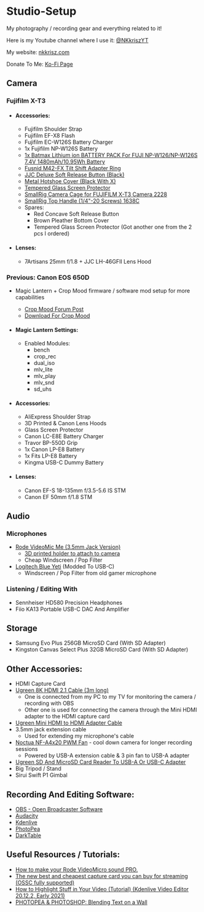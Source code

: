 # Studio-Setup
My photography / recording gear and everything related to it!

Here is my Youtube channel where I use it: [@NKkriszYT](https://www.youtube.com/@NKkriszYT)

My website: [nkkrisz.com](https://nkkrisz.com)

Donate To Me: [Ko-Fi Page](https://ko-fi.com/nkkrisz)

## Camera

### Fujifilm X-T3

- #### Accessories:
  - Fujifilm Shoulder Strap
  - Fujifilm EF-X8 Flash
  - Fujifilm EC-W126S Battery Charger
  - 1x Fujifilm NP-W126S Battery
  - [1x Batmax Lithium ion BATTERY PACK For FUJI NP-W126/NP-W126S 7.4V 1480mAh/10.95Wh Battery](https://www.aliexpress.com/item/32974068573.html)
  - [Fusnid M42-FX Tilt Shift Adapter Ring](https://www.aliexpress.com/item/1005007916687392.html)
  - [JJC Deluxe Soft Release Button (Black)](https://www.aliexpress.com/item/1005008075275416.html)
  - [Metal Hotshoe Cover (Black With X)](https://www.aliexpress.com/item/1005005752733274.html)
  - [Tempered Glass Screen Protector](https://www.aliexpress.com/item/1005006391141315.html)
  - [SmallRig Camera Cage for FUJIFILM X-T3 Camera 2228](https://www.smallrig.com/smallrig-camera-cage-for-fujifilm-x-t3-2228.html)
  - [SmallRig Top Handle (1/4"-20 Screws) 1638C](https://www.smallrig.com/smallrig-top-handle-with-cold-shoe-1638c.html)
  - Spares:
    - Red Concave Soft Release Button
    - Brown Pleather Bottom Cover
    - Tempered Glass Screen Protector (Got another one from the 2 pcs I ordered)

- #### Lenses:
  - 7Artisans 25mm f/1.8 + JJC LH-46GFII Lens Hood
 
### Previous: Canon EOS 650D
- Magic Lantern + Crop Mood firmware / software mod setup for more capabilities
  - [Crop Mood Forum Post](https://www.magiclantern.fm/forum/index.php?topic=26851)
  - [Download For Crop Mood](https://bitbucket.org/bilal_fakhouri/crop-mood-builds/downloads/)

- #### Magic Lantern Settings:
  - Enabled Modules:
    - bench
    - crop_rec
    - dual_iso
    - mlv_lite
    - mlv_play
    - mlv_snd
    - sd_uhs

- #### Accessories:
  - AliExpress Shoulder Strap
  - 3D Printed & Canon Lens Hoods
  - Glass Screen Protector
  - Canon LC-E8E Battery Charger
  - Travor BP-550D Grip
  - 1x Canon LP-E8 Battery
  - 1x Fits LP-E8 Battery
  - Kingma USB-C Dummy Battery

- #### Lenses:
  - Canon EF-S 18-135mm f/3.5-5.6 IS STM
  - Canon EF 50mm f/1.8 STM

## Audio

### Microphones
- [Rode VideoMic Me (3.5mm Jack Version)](https://rode.com/en/microphones/mobile/videomic-me)
  - [3D printed holder to attach to camera](https://www.printables.com/model/298735-rode-videomic-me-hotshoe-coldshoe-adapter)
  - Cheap Windscreen / Pop Filter
- [Logitech Blue Yeti](https://www.logitechg.com/en-us/products/streaming-gear/yeti-premium-usb-microphone.988-000100.html) (Modded To USB-C)
  - Windscreen / Pop Filter from old gamer microphone

### Listening / Editing With
- Sennheiser HD580 Precision Headphones
- Fiio KA13 Portable USB-C DAC And Amplifier

## Storage
- Samsung Evo Plus 256GB MicroSD Card (With SD Adapter)
- Kingston Canvas Select Plus 32GB MicroSD Card (With SD Adapter)

## Other Accessories:
- HDMI Capture Card
- [Ugreen 8K HDMI 2.1 Cable (3m long)](https://eu.ugreen.com/products/ugreen-hdmi-2-1-cable?variant=40513535737939)
  - One is connected from my PC to my TV for monitoring the camera / recording with OBS
  - Other one is used for connecting the camera through the Mini HDMI adapter to the HDMI capture card
- [Ugreen Mini HDMI to HDMI Adapter Cable](https://eu.ugreen.com/products/4k-mini-hdmi-to-hdmi-cable?variant=40402410438739)
- 3.5mm jack extension cable
  - Used for extending my microphone's cable
- [Noctua NF-A4x20 PWM Fan](https://noctua.at/en/nf-a4x20-pwm) - cool down camera for longer recording sessions
  - Powered by USB-A extension cable & 3 pin fan to USB-A adapter
- [Ugreen SD And MicroSD Card Reader To USB-A Or USB-C Adapter](https://eu.ugreen.com/products/50706)
- Big Tripod / Stand
- Sirui Swift P1 Gimbal

## Recording And Editing Software:
- [OBS - Open Broadcaster Software](https://obsproject.com/)
- [Audacity](https://www.audacityteam.org/)
- [Kdenlive](https://kdenlive.org/en/)
- [PhotoPea](https://www.photopea.com/)
- [DarkTable](https://www.darktable.org/)

## Useful Resources / Tutorials:
- [How to make your Rode VideoMicro sound PRO.](https://www.youtube.com/watch?v=jfB1VUMip80)
- [The new best and cheapest capture card you can buy for streaming (OSSC fully supported)](https://www.youtube.com/watch?v=Ts_Xnh3ZJaw)
- [How to Highlight Stuff in Your Video (Tutorial) (Kdenlive Video Editor 20.12.2, Early 2021)](https://youtu.be/LiBCssQWQEI?si=wrZVa97pSSUUv_E3)
- [PHOTOPEA & PHOTOSHOP: Blending Text on a Wall](https://youtu.be/wkUnhDO7NQ4?si=bNS2T67dmZOfoL7m)
